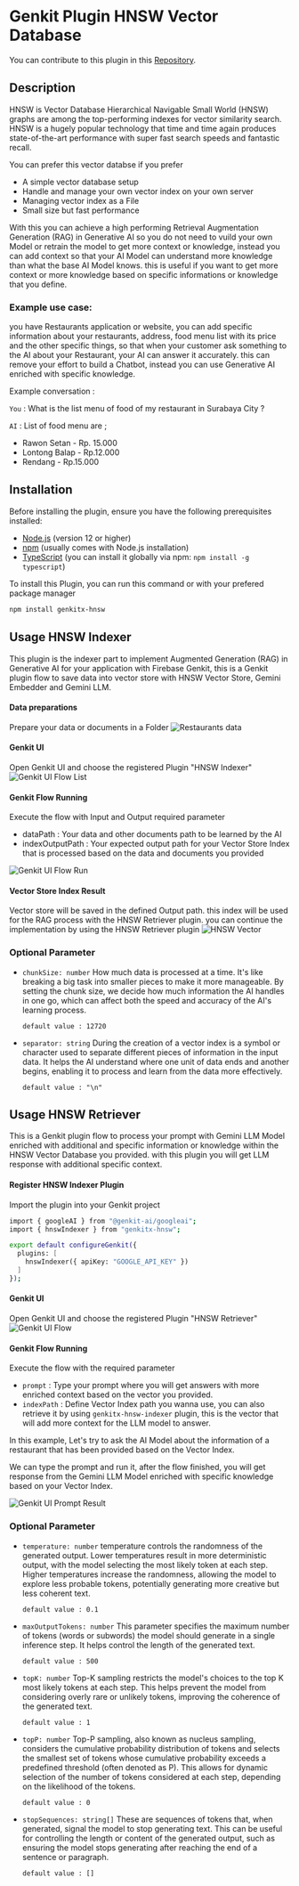 # Genkit Plugin HNSW Vector Database
You can contribute to this plugin in this [Repository](https://github.com/retzd-tech/genkitx-hnsw).

## Description
HNSW is Vector Database Hierarchical Navigable Small World (HNSW) graphs are among the top-performing indexes for vector similarity search. HNSW is a hugely popular technology that time and time again produces state-of-the-art performance with super fast search speeds and fantastic recall.

You can prefer this vector databse if you prefer
- A simple vector database setup
- Handle and manage your own vector index on your own server
- Managing vector index as a File
- Small size but fast performance

With this you can achieve a high performing Retrieval Augmentation Generation (RAG) in Generative AI so you do not need to vuild your own Model or retrain the model to get more context or knowledge, instead you can add context so that your AI Model can understand more knowledge than what the base AI Model knows. this is useful if you want to get more context or more knowledge based on specific informations or knowledge that you define.

### Example use case:
you have Restaurants application or website, you can add specific information about your restaurants, address, food menu list with its price and the other specific things, so that when your customer ask something to the AI about your Restaurant, your AI can answer it accurately. this can remove your effort to build a Chatbot, instead you can use Generative AI enriched with specific knowledge.

Example conversation :

`You` : What is the list menu of food of my restaurant in Surabaya City ?

`AI` : List of food menu are ;
- Rawon Setan - Rp. 15.000
- Lontong Balap - Rp.12.000
- Rendang - Rp.15.000

## Installation
Before installing the plugin, ensure you have the following prerequisites installed:
- [Node.js](https://nodejs.org/) (version 12 or higher)
- [npm](https://www.npmjs.com/) (usually comes with Node.js installation)
- [TypeScript](https://www.typescriptlang.org/) (you can install it globally via npm: `npm install -g typescript`)

To install this Plugin, you can run this command or with your prefered package manager

```bash
npm install genkitx-hnsw
```

## Usage HNSW Indexer
This plugin is the indexer part to implement Augmented Generation (RAG) in Generative AI for your application with Firebase Genkit, this is a Genkit plugin flow to save data into vector store with HNSW Vector Store, Gemini Embedder and Gemini LLM.

#### Data preparations
Prepare your data or documents in a Folder
![Restaurants data](https://github.com/retzd-tech/genkitx-hnsw-indexer/blob/main/assets/restaurants-data.png?raw=true)

#### Genkit UI
Open Genkit UI and choose the registered Plugin "HNSW Indexer"
![Genkit UI Flow List](https://github.com/retzd-tech/genkitx-hnsw-indexer/blob/main/assets/genkit-ui-flow.png?raw=true)

#### Genkit Flow Running
Execute the flow with Input and Output required parameter
- dataPath : Your data and other documents path to be learned by the AI
- indexOutputPath : Your expected output path for your Vector Store Index that is processed based on the data and documents you provided

![Genkit UI Flow Run](https://github.com/retzd-tech/genkitx-hnsw-indexer/blob/main/assets/genkit-ui-flow-plugin.png?raw=true)

#### Vector Store Index Result
Vector store will be saved in the defined Output path. this index will be used for the RAG process with the HNSW Retriever plugin. you can continue the implementation by using the HNSW Retriever plugin 
![HNSW Vector](https://github.com/retzd-tech/genkitx-hnsw-indexer/blob/main/assets/vector-result.png?raw=true)

### Optional Parameter
  - `chunkSize: number`
  How much data is processed at a time. It's like breaking a big task into smaller pieces to make it more manageable. By setting the chunk size, we decide how much information the AI handles in one go, which can affect both the speed and accuracy of the AI's learning process.

    `default value : 12720`
  - `separator: string`
  During the creation of a vector index is a symbol or character used to separate different pieces of information in the input data. It helps the AI understand where one unit of data ends and another begins, enabling it to process and learn from the data more effectively.

    `default value : "\n"`

## Usage HNSW Retriever
This is a Genkit plugin flow to process your prompt with Gemini LLM Model enriched with additional and specific information or knowledge within the HNSW Vector Database you provided. with this plugin you will get LLM response with additional specific context.

#### Register HNSW Indexer Plugin
Import the plugin into your Genkit project
```bash
import { googleAI } from "@genkit-ai/googleai";
import { hnswIndexer } from "genkitx-hnsw";

export default configureGenkit({
  plugins: [
    hnswIndexer({ apiKey: "GOOGLE_API_KEY" })
  ]
});
```

#### Genkit UI
Open Genkit UI and choose the registered Plugin "HNSW Retriever"
![Genkit UI Flow](https://github.com/retzd-tech/genkit-hnsw/blob/main/assets/flows-list.png?raw=true)

#### Genkit Flow Running
Execute the flow with the required parameter
- `prompt` : Type your prompt where you will get answers with more enriched context based on the vector you provided.
- `indexPath` : Define Vector Index path you wanna use, you can also retrieve it by using `genkitx-hnsw-indexer` plugin, this is the vector that will add more context for the LLM model to answer.

In this example, Let's try to ask the AI Model about the information of a restaurant that has been provided based on the Vector Index.

We can type the prompt and run it, after the flow finished, you will get response from the Gemini LLM Model enriched with specific knowledge based on your Vector Index.

![Genkit UI Prompt Result](https://github.com/retzd-tech/genkit-hnsw/blob/main/assets/prompt-result.png?raw=true)

### Optional Parameter
  - `temperature: number`
  temperature controls the randomness of the generated output. Lower temperatures result in more deterministic output, with the model selecting the most likely token at each step. Higher temperatures increase the randomness, allowing the model to explore less probable tokens, potentially generating more creative but less coherent text.

    `default value : 0.1`
  - `maxOutputTokens: number`
  This parameter specifies the maximum number of tokens (words or subwords) the model should generate in a single inference step. It helps control the length of the generated text.

    `default value : 500`
  - `topK: number`
  Top-K sampling restricts the model's choices to the top K most likely tokens at each step. This helps prevent the model from considering overly rare or unlikely tokens, improving the coherence of the generated text.

    `default value : 1`
  - `topP: number`
  Top-P sampling, also known as nucleus sampling, considers the cumulative probability distribution of tokens and selects the smallest set of tokens whose cumulative probability exceeds a predefined threshold (often denoted as P). This allows for dynamic selection of the number of tokens considered at each step, depending on the likelihood of the tokens.

    `default value : 0`
  - `stopSequences: string[]`
  These are sequences of tokens that, when generated, signal the model to stop generating text. This can be useful for controlling the length or content of the generated output, such as ensuring the model stops generating after reaching the end of a sentence or paragraph.

    `default value : []`